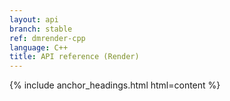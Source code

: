 ```yaml
---
layout: api
branch: stable
ref: dmrender-cpp
language: C++
title: API reference (Render)
---
```

{% include anchor_headings.html html=content %}